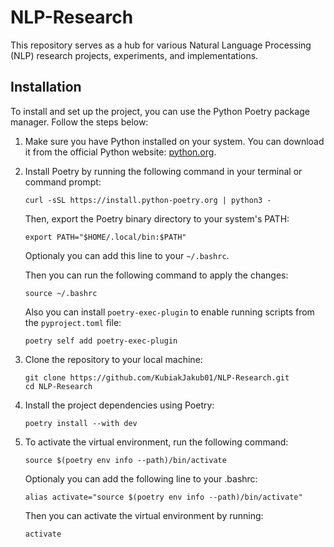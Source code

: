 # NLP-Research
This repository serves as a hub for various Natural Language Processing (NLP) research projects, experiments, and implementations.

## Installation

To install and set up the project, you can use the Python Poetry package manager. Follow the steps below:

1. Make sure you have Python installed on your system. You can download it from the official Python website: [python.org](https://www.python.org/downloads/).

2. Install Poetry by running the following command in your terminal or command prompt:

   ```shell
   curl -sSL https://install.python-poetry.org | python3 -
    ```

   Then, export the Poetry binary directory to your system's PATH:
   ```shell
   export PATH="$HOME/.local/bin:$PATH"
    ```
   Optionaly you can add this line to your `~/.bashrc`.

   Then you can run the following command to apply the changes:
   ```shell
   source ~/.bashrc
   ```

   Also you can install `poetry-exec-plugin` to enable running scripts from the `pyproject.toml` file:
   ```shell
   poetry self add poetry-exec-plugin
   ```

3. Clone the repository to your local machine:

   ```shell
   git clone https://github.com/KubiakJakub01/NLP-Research.git
   cd NLP-Research
    ```

4. Install the project dependencies using Poetry:

   ```shell
   poetry install --with dev
    ```

5. To activate the virtual environment, run the following command:

   ```shell
   source $(poetry env info --path)/bin/activate
    ```
    Optionaly you can add the following line to your .bashrc:
    ```shell
    alias activate="source $(poetry env info --path)/bin/activate"
    ```
    Then you can activate the virtual environment by running:
    ```shell
    activate
    ```
